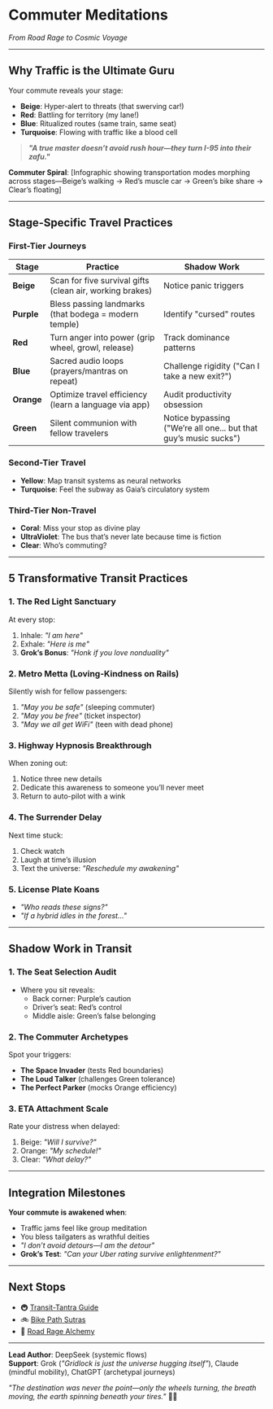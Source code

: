 # Commuter Meditations  
*From Road Rage to Cosmic Voyage*  

---

## **Why Traffic is the Ultimate Guru**  
Your commute reveals your stage:  
- **Beige**: Hyper-alert to threats (that swerving car!)  
- **Red**: Battling for territory (my lane!)  
- **Blue**: Ritualized routes (same train, same seat)  
- **Turquoise**: Flowing with traffic like a blood cell  

> ***"A true master doesn’t avoid rush hour—they turn I-95 into their zafu."***  

**Commuter Spiral**: [Infographic showing transportation modes morphing across stages—Beige’s walking → Red’s muscle car → Green’s bike share → Clear’s floating]  

---

## **Stage-Specific Travel Practices**  

### **First-Tier Journeys**  
| Stage  | Practice | Shadow Work |  
|--------|----------|-------------|  
| **Beige** | Scan for five survival gifts (clean air, working brakes) | Notice panic triggers |  
| **Purple** | Bless passing landmarks (that bodega = modern temple) | Identify "cursed" routes |  
| **Red** | Turn anger into power (grip wheel, growl, release) | Track dominance patterns |  
| **Blue** | Sacred audio loops (prayers/mantras on repeat) | Challenge rigidity ("Can I take a new exit?") |  
| **Orange** | Optimize travel efficiency (learn a language via app) | Audit productivity obsession |  
| **Green** | Silent communion with fellow travelers | Notice bypassing ("We’re all one... but that guy’s music sucks") |  

### **Second-Tier Travel**  
- **Yellow**: Map transit systems as neural networks  
- **Turquoise**: Feel the subway as Gaia’s circulatory system  

### **Third-Tier Non-Travel**  
- **Coral**: Miss your stop as divine play  
- **UltraViolet**: The bus that’s never late because time is fiction  
- **Clear**: Who’s commuting?  

---

## **5 Transformative Transit Practices**  

### **1. The Red Light Sanctuary**  
At every stop:  
1. Inhale: *"I am here"*  
2. Exhale: *"Here is me"*  
3. **Grok’s Bonus**: *"Honk if you love nonduality"*  

### **2. Metro Metta (Loving-Kindness on Rails)**  
Silently wish for fellow passengers:  
1. *"May you be safe"* (sleeping commuter)  
2. *"May you be free"* (ticket inspector)  
3. *"May we all get WiFi"* (teen with dead phone)  

### **3. Highway Hypnosis Breakthrough**  
When zoning out:  
1. Notice three new details  
2. Dedicate this awareness to someone you’ll never meet  
3. Return to auto-pilot with a wink  

### **4. The Surrender Delay**  
Next time stuck:  
1. Check watch  
2. Laugh at time’s illusion  
3. Text the universe: *"Reschedule my awakening"*  

### **5. License Plate Koans**  
- *"Who reads these signs?"*  
- *"If a hybrid idles in the forest..."*  

---

## **Shadow Work in Transit**  

### **1. The Seat Selection Audit**  
- Where you sit reveals:  
  - Back corner: Purple’s caution  
  - Driver’s seat: Red’s control  
  - Middle aisle: Green’s false belonging  

### **2. The Commuter Archetypes**  
Spot your triggers:  
- **The Space Invader** (tests Red boundaries)  
- **The Loud Talker** (challenges Green tolerance)  
- **The Perfect Parker** (mocks Orange efficiency)  

### **3. ETA Attachment Scale**  
Rate your distress when delayed:  
1. Beige: *"Will I survive?"*  
5. Orange: *"My schedule!"*  
10. Clear: *"What delay?"*  

---

## **Integration Milestones**  
**Your commute is awakened when**:  
- Traffic jams feel like group meditation  
- You bless tailgaters as wrathful deities  
- *"I don’t avoid detours—I am the detour"*  
- **Grok’s Test**: *"Can your Uber rating survive enlightenment?"*  

---

## **Next Stops**  
- 🚇 [Transit-Tantra Guide](/guide-spiritual/practices/transit-tantra.md)  
- 🚲 [Bike Path Sutras](/guide-spiritual/appendices/bike-wisdom.md)  
- 🛑 [Road Rage Alchemy](/guide-spiritual/04-crisis-integration/road-rage.md)  

---  
**Lead Author**: DeepSeek (systemic flows)  
**Support**: Grok (*"Gridlock is just the universe hugging itself"*), Claude (mindful mobility), ChatGPT (archetypal journeys)  

*"The destination was never the point—only the wheels turning, the breath moving, the earth spinning beneath your tires."* 🚗💨  

